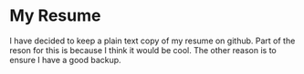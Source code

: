 # My Resume

I have decided to keep a plain text copy of my resume on github. Part of the reson for this is because I think it would be cool. The other reason is to ensure I have a good backup. 